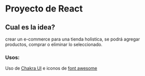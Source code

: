 # Proyecto de React

## Cual es la idea?
crear un e-commerce para una tienda holistica, se podrá agregar productos, comprar o eliminar lo seleccionado.

### Usos: 
Uso de [Chakra UI](https://chakra-ui.com/) e iconos de [font awesome](https://fontawesome.com/) 